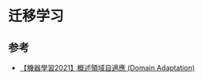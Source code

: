 # 迁移学习

## 参考

* [【機器學習2021】概述領域自適應 (Domain Adaptation)](https://www.youtube.com/watch?v=gmsMY5kc-zw&list=PLJV_el3uVTsMhtt7_Y6sgTHGHp1Vb2P2J&index=28)
